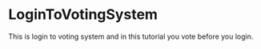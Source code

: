 # LoginToVotingSystem
This is login to voting system and in this tutorial you vote before you login.
